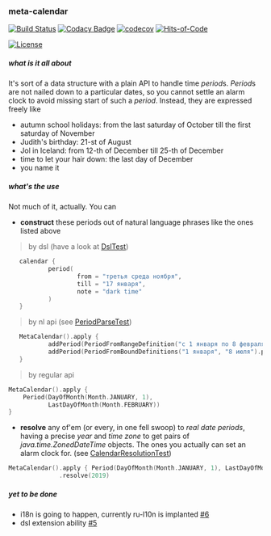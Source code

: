 ### meta-calendar

 [![Build Status](https://travis-ci.com/eparovyshnaya/meta-calendar.svg?branch=master)](https://travis-ci.com/eparovyshnaya/meta-calendar)
 [![Codacy Badge](https://api.codacy.com/project/badge/Grade/6d05c5201f9e4b0a90359399c570f13a)](https://www.codacy.com/manual/elena.parovyshnaya/meta-calendar?utm_source=github.com&amp;utm_medium=referral&amp;utm_content=eparovyshnaya/meta-calendar&amp;utm_campaign=Badge_Grade)
 [![codecov](https://codecov.io/gh/eparovyshnaya/meta-calendar/branch/master/graph/badge.svg)](https://codecov.io/gh/eparovyshnaya/meta-calendar)
 [![Hits-of-Code](https://hitsofcode.com/github/eparovyshnaya/meta-calendar)](https://hitsofcode.com/view/github/eparovyshnaya/meta-calendar)

 [![License](https://img.shields.io/badge/license-MIT-green.svg)](https://github.com/eparovyshnaya/meta-calendar/blob/master/LICENSE.txt)

##### what is it all about
It's sort of a data structure with a plain API to handle time *period*s.
*Period*s are not nailed down to a particular dates, 
so you cannot settle an alarm clock to avoid missing start of such a *period*.
Instead, they are expressed freely like
 - autumn school holidays: from the last saturday of October till the first saturday of November
 - Judith's birthday: 21-st of August
 - Jol in Iceland: from 12-th of December till 25-th of December
 - time to let your hair down: the last day of December
 - you name it
 
##### what's the use 
Not much of it, actually. You can
 - **construct** these periods out of natural language phrases like the ones listed above
>by dsl (have a look at [DslTest](src/test/kotlin/ru/cleverclover/metacalendar/compose/DslTest.kt))
 ```kotlin
    calendar {
            period(
                    from = "третья среда ноября",
                    till = "17 января",
                    note = "dark time"
            )
    }
```
>by nl api (see [PeriodParseTest](src/test/kotlin/ru/cleverclover/metacalendar/parse/PeriodParseTest.kt))
 ```kotlin
    MetaCalendar().apply {
            addPeriod(PeriodFromRangeDefinition("с 1 января по 8 февраля").period())
            addPeriod(PeriodFromBoundDefinitions("1 января", "8 июля").period())
    }
```
>by regular api
```kotlin
MetaCalendar().apply {
    Period(DayOfMonth(Month.JANUARY, 1), 
           LastDayOfMonth(Month.FEBRUARY))
}
```
 - **resolve** any of'em (or every, in one fell swoop) to *real date periods*,
  having a precise *year* and *time zone* to get pairs of *java.time.ZonedDateTime* objects. 
  The ones you actually can set an alarm clock for.
  (see [CalendarResolutionTest](src/test/kotlin/ru/cleverclover/metacalendar/resolve/CalendarResolutionTest.kt))
```kotlin
MetaCalendar().apply { Period(DayOfMonth(Month.JANUARY, 1), LastDayOfMonth(Month.FEBRUARY)) }
              .resolve(2019)
```

##### yet to be done
 - i18n is going to happen, currently ru-l10n is implanted [#6](https://github.com/eparovyshnaya/meta-calendar/issues/6)
 - dsl extension ability [#5](https://github.com/eparovyshnaya/meta-calendar/issues/5)
